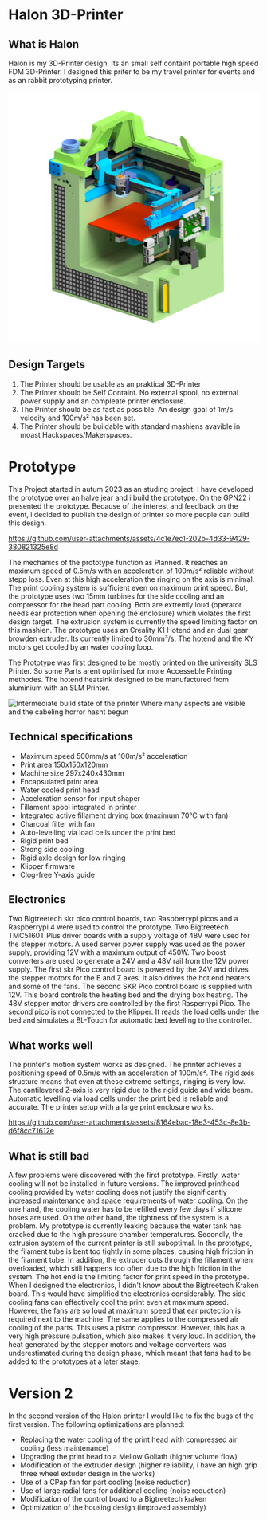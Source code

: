 # Halon 3D-Printer
## What is Halon
Halon is my 3D-Printer design. Its an small self containt portable high speed FDM 3D-Printer.
I designed this priter to be my travel printer for events and as an rabbit prototyping printer.

![3D-Render of the first Prototype](images/031-4-001-04-3_BG_XY_Mechanik.png)

## Design Targets
1. The Printer should be usable as an praktical 3D-Printer
2. The Printer should be Self Containt. No external spool, no external power supply and an compleate printer enclosure.
3. The Printer should be as fast as possible. An design goal of 1m/s velocity and 100m/s² has been set.
4. The Printer should be buildable with standard mashiens avavible in moast Hackspaces/Makerspaces.

# Prototype
This Project started in autum 2023 as an studing project. I have developed the prototype over an halve jear and i build the prototype. On the GPN22 i presented the prototype. Because of the interest and feedback on the event, i decided to publish the design of printer so more people can build this design. 


https://github.com/user-attachments/assets/4c1e7ec1-202b-4d33-9429-380821325e8d


The mechanics of the prototype function as Planned. It reaches an maximum speed of 0.5m/s with an acceleration of 100m/s² reliable without stepp loss. Even at this high acceleration the ringing on the axis is minimal. 
The print cooling system is sufficient even on maximum print speed. But, the prototype uses two 15mm turbines for the side cooling and an compressor for the head part cooling. Both are extremly loud (operator needs ear protection when opening the enclosure) which violates the first design target.
The extrusion system is currently the speed limiting factor on this mashien. The prototype uses an Creality K1 Hotend and an dual gear browden extruder. Its currently limited to 30mm³/s. The hotend and the XY motors get cooled by an water cooling loop.

The Prototype was first designed to be mostly printed on the university SLS Printer. So some Parts arent optimised for more Accesseble Printing methodes. The hotend heatsink designed to be manufactured from aluminium with an SLM Printer.

![Intermediate build state of the printer Where many aspects are visible and the cabeling horror hasnt begun](images/Wiki/03_Pictures/11_Außenansicht.png)

## Technical specifications
- Maximum speed 500mm/s at 100m/s² acceleration
- Print area 150x150x120mm
- Machine size 297x240x430mm
- Encapsulated print area
- Water cooled print head
- Acceleration sensor for input shaper
- Fillament spool integrated in printer
- Integrated active fillament drying box (maximum 70°C with fan)
- Charcoal filter with fan
- Auto-levelling via load cells under the print bed
- Rigid print bed
- Strong side cooling
- Rigid axle design for low ringing
- Klipper firmware
- Clog-free Y-axis guide

## Electronics
Two Bigtreetech skr pico control boards, two Raspberrypi picos and a Raspberrypi 4 were used to control the prototype. Two Bigtreetech TMC5160T Plus driver boards with a supply voltage of 48V were used for the stepper motors. A used server power supply was used as the power supply, providing 12V with a maximum output of 450W. Two boost converters are used to generate a 24V and a 48V rail from the 12V power supply. The first skr Pico control board is powered by the 24V and drives the stepper motors for the E and Z axes. It also drives the hot end heaters and some of the fans. The second SKR Pico control board is supplied with 12V. This board controls the heating bed and the drying box heating. The 48V stepper motor drivers are controlled by the first Rasperrypi Pico. The second pico is not connected to the Klipper. It reads the load cells under the bed and simulates a BL-Touch for automatic bed levelling to the controller.

## What works well
The printer's motion system works as designed. The printer achieves a positioning speed of 0.5m/s with an acceleration of 100m/s². The rigid axis structure means that even at these extreme settings, ringing is very low.
The cantilevered Z-axis is very rigid due to the rigid guide and wide beam.
Automatic levelling via load cells under the print bed is reliable and accurate.
The printer setup with a large print enclosure works.


https://github.com/user-attachments/assets/8164ebac-18e3-453c-8e3b-d6f8cc71612e


## What is still bad
A few problems were discovered with the first prototype. Firstly, water cooling will not be installed in future versions. The improved printhead cooling provided by water cooling does not justify the significantly increased maintenance and space requirements of water cooling. On the one hand, the cooling water has to be refilled every few days if silicone hoses are used. On the other hand, the tightness of the system is a problem. My prototype is currently leaking because the water tank has cracked due to the high pressure chamber temperatures.
Secondly, the extrusion system of the current printer is still suboptimal. In the prototype, the filament tube is bent too tightly in some places, causing high friction in the filament tube. In addition, the extruder cuts through the fillament when overloaded, which still happens too often due to the high friction in the system. 
The hot end is the limiting factor for print speed in the prototype.
When I designed the electronics, I didn't know about the Bigtreetech Kraken board. This would have simplified the electronics considerably. 
The side cooling fans can effectively cool the print even at maximum speed. However, the fans are so loud at maximum speed that ear protection is required next to the machine. The same applies to the compressed air cooling of the parts. This uses a piston compressor. However, this has a very high pressure pulsation, which also makes it very loud.
In addition, the heat generated by the stepper motors and voltage converters was underestimated during the design phase, which meant that fans had to be added to the prototypes at a later stage.

# Version 2
In the second version of the Halon printer I would like to fix the bugs of the first version. The following optimizations are planned:
- Replacing the water cooling of the print head with compressed air cooling (less maintenance)
- Upgrading the print head to a Mellow Goliath (higher volume flow)
- Modification of the extruder design (higher reliability, i have an high grip three wheel extuder design in the works)
- Use of a CPap fan for part cooling (noise reduction)
- Use of large radial fans for additional cooling (noise reduction)
- Modification of the control board to a Bigtreetech kraken
- Optimization of the housing design (improved assembly)
